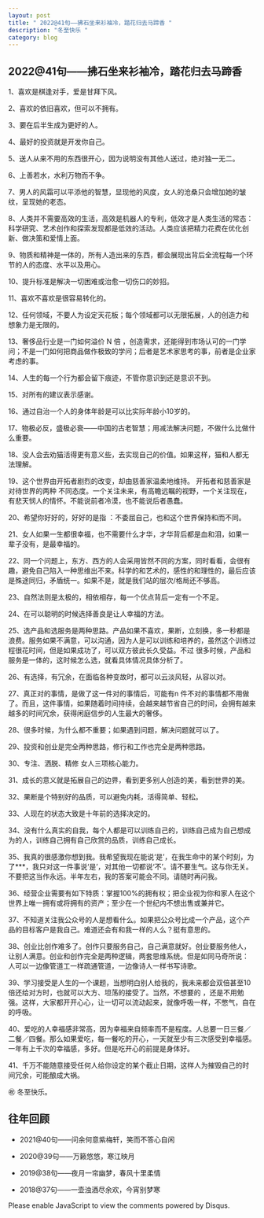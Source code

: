 ```yaml
---
layout: post
title: " 2022@41句——拂石坐来衫袖冷，踏花归去马蹄香 "
description: "冬至快乐 "
category: blog
---
```


## 2022@41句——拂石坐来衫袖冷，踏花归去马蹄香

1、喜欢是棋逢对手，爱是甘拜下风。

2、喜欢的依旧喜欢，但可以不拥有。

3、要在后半生成为更好的人。

4、最好的投资就是开发你自己。

5、送人从来不用的东西很开心，因为说明没有其他人送过，绝对独一无二。 

6、上善若水，水利万物而不争。

7、男人的风霜可以平添他的智慧，显现他的风度，女人的沧桑只会增加她的皱纹，呈现她的老态。

8、人类并不需要高效的生活，高效是机器人的专利，低效才是人类生活的常态：科学研究、艺术创作和探索发现都是低效的活动。人类应该把精力花费在优化创新、做决策和爱情上面。 

9、物质和精神是一体的，所有人造出来的东西，都会展现出背后全流程每一个环节的人的态度、水平以及用心。 

10、提升标准是解决一切困难或治愈一切伤口的妙招。 

11、喜欢不喜欢是很容易转化的。

12、任何领域，不要人为设定天花板；每个领域都可以无限拓展，人的创造力和想象力是无限的。 

13、奢侈品行业是一门如何溢价 N 倍 ，创造需求，还能得到市场认可的一门学问；不是一门如何把商品做作极致的学问；后者是艺术家思考的事，前者是企业家考虑的事。

14、人生的每一个行为都会留下痕迹，不管你意识到还是意识不到。 

15、对所有的建议表示感谢。

16、通过自治一个人的身体年龄是可以比实际年龄小10岁的。

17、物极必反，盛极必衰——中国的古老智慧；用减法解决问题，不做什么比做什么重要。 

18、没人会去劝猫活得更有意义些，去实现自己的价值。如果这样，猫和人都无法理解。

19、这个世界由开拓者剧烈的改变，却由慈善家温柔地维持。 开拓者和慈善家是对待世界的两种 不同态度。一个关注未来，有高瞻远瞩的视野，一个关注现在，有悲天悯人的情怀。不能说前者冷漠，也不能说后者愚蠢。

20、希望你好好的，好好的是指 ：不委屈自己，也和这个世界保持和而不同。

21、女人如果一生都很幸福，也不需要什么才华，才华背后都是血和泪，如果一辈子没有，是最幸福的。 

22、同一个问题上，东方、西方的人会采用皆然不同的方案，同时看看，会很有趣，避免自己陷入一种思维出不来。科学的和艺术的，感性的和理性的，最后应该是殊途同归，矛盾统一。如果不是，就是我们站的层次/格局还不够高。 

23、自然法则是太极的，相依相存，每一个优点背后一定有一个不足。 

24、在可以聪明的时候选择善良是让人幸福的方法。 

25、选产品和选服务是两种思路。产品如果不喜欢，果断，立刻换，多一秒都是浪费。服务如果不满意，可以沟通，因为人是可以训练和培养的，虽然这个训练过程很花时间，但是如果成功了，可以双方彼此长久受益。不过 很多时候，产品和服务是一体的，这时候怎么选，就看具体情况具体分析了。 

26、有选择，有冗余，在面临各种变故时，都可以云淡风轻，从容以对。

27、真正对的事情，是做了这一件对的事情后，可能有n 件不对的事情都不用做了。而且，这件事情，如果随着时间持续，会越来越节省自己的时间，会拥有越来越多的时间冗余，获得闲庭信步的人生最大的奢侈。

28、很多时候，为什么都不重要；如果遇到问题，解决问题就可以了。

29、投资和创业是完全两种思路，修行和工作也完全是两种思路。 

30、专注、洒脱、精修 女人三项核心能力。 

31、成长的意义就是拓展自己的边界，看到更多别人创造的美，看到世界的美。 

32、果断是个特别好的品质，可以避免内耗，活得简单、轻松。

33、人现在的状态大致是十年前的选择决定的。

34、没有什么真实的自我，每个人都是可以训练自己的，训练自己成为自己想成为的人，训练自己拥有自己欣赏的品质，训练自己成长。

35、我真的很感激你想到我。我希望我现在能说‘是’，在我生命中的某个时刻，为了***，我只对这一件事说‘是’，对其他一切都说‘不’。请不要生气。这与你无关。不要把这当作永远。半年左右，我的答案可能会不同。请随时再问我。

36、经营企业需要有如下特质：掌握100%的拥有权；把企业视为你和家人在这个世界上唯一拥有或将拥有的资产；至少在一个世纪内不想出售或兼并它。

37、不知道关注我公众号的人是想看什么。如果把公众号比成一个产品，这个产品的目标客户是我自己。难道还会有和我一样的人么？挺有意思的。 

38、创业比创作难多了。创作只要服务自己，自己满意就好。创业要服务他人，让别人满意。创业和创作完全是两种逻辑，两套思维系统。但是如同马奇所说： 人可以一边像管道工一样疏通管道，一边像诗人一样书写诗歌。 

39、学习接受是人生的一个课题，当想明白别人给我的，我未来都会双倍甚至10倍还给对方时，也就可以大方、坦荡的接受了。当然，不想要的 ，还是不用勉强。这样，大家都开开心心，让一切可以流动起来，就像呼吸一样，不憋气，自在的呼吸。 

40、爱吃的人幸福感非常高，因为幸福来自频率而不是程度。人总要一日三餐／二餐／四餐。那么如果爱吃，每一餐吃的开心，一天就至少有三次感受到幸福感。 一年有上千次的幸福感，多好。但是吃开心的前提是身体好。

41、千万不能随意接受任何人给你设定的某个截止日期，这样人为摧毁自己的时间冗余，可能酿成大祸。 

㊗️ 冬至快乐。

## 往年回顾

- 2021@40句——问余何意紫梅轩，笑而不答心自闲

- 2020@39句——万籁悠悠，寒江映月

- 2019@38句——夜月一帘幽梦，春风十里柔情

- 2018@37句——一壶浊酒尽余欢，今宵别梦寒

<script>

/**

    RECOMMENDED CONFIGURATION VARIABLES: EDIT AND UNCOMMENT THE SECTION BELOW TO INSERT DYNAMIC VALUES FROM YOUR PLATFORM OR CMS.
    LEARN WHY DEFINING THESE VARIABLES IS IMPORTANT: https://disqus.com/admin/universalcode/#configuration-variables*/ /* var disqus_config = function () { this.page.url = https://violettianjie.github.io; // Replace PAGE_URL with your page's canonical URL variable this.page.identifier = https://violettianjie.github.io; // Replace PAGE_IDENTIFIER with your page's unique identifier variable }; */ (function() { // DON'T EDIT BELOW THIS LINE var d = document, s = d.createElement('script'); s.src = 'https://https-violettianjie-github-io-1.disqus.com/embed.js'; s.setAttribute('data-timestamp', +new Date()); (d.head || d.body).appendChild(s); })();

</script> Please enable JavaScript to view the comments powered by Disqus.
